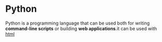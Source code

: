 # Python

Python is a programming language that can be used both for writing **command-line scripts** or building **web applications**.it can be used with [html](/wiki/html)
